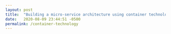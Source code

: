 ```yaml
---
layout: post
title:  "Building a micro-service architecture using container technology"
date:   2020-08-09 23:44:51 -0500
permalink: /container-technology
---
```

